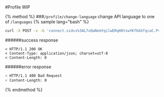 #Profile
WIP

{% method %}
###`/profile/change-language`
change API language to one of `/languages`
{% sample lang="bash" %}
```bash
curl -X POST -v -b 'connect.sid=s%3AL7xQwNemYqilwERqH8tswYKfk6XfqcaC.P4qkrt3mUix3Dw6A2ze7Z9phswc%2FHIKqGYZ4YJyLYE0' -d '{"language": "ru"}' http://dashboard.everad.com/profile/change-language
```
######success response
```
< HTTP/1.1 200 OK
< Content-Type: application/json; charset=utf-8
< Content-Length: 0
```
######error response
```bash
< HTTP/1.1 400 Bad Request
< Content-Length: 0
```
{% endmethod %}